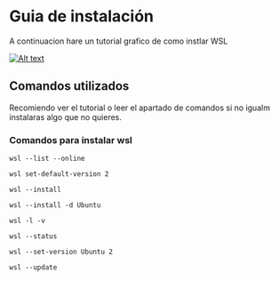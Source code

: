 # Guia de instalación
A continuacion hare un tutorial grafico de como instlar WSL

[![Alt text](https://img.youtube.com/vi/tXMAkRDuSDk/0.jpg)](https://www.youtube.com/watch?v=tXMAkRDuSDkg)

## Comandos utilizados
Recomiendo ver el tutorial o leer el apartado de comandos si no igualm instalaras algo que no quieres.
### Comandos para instalar wsl
```wsl --list --online```

```wsl set-default-version 2```

```wsl --install```

```wsl --install -d Ubuntu```

```wsl -l -v ```

```wsl --status```

```wsl --set-version Ubuntu 2```

```wsl --update ```
